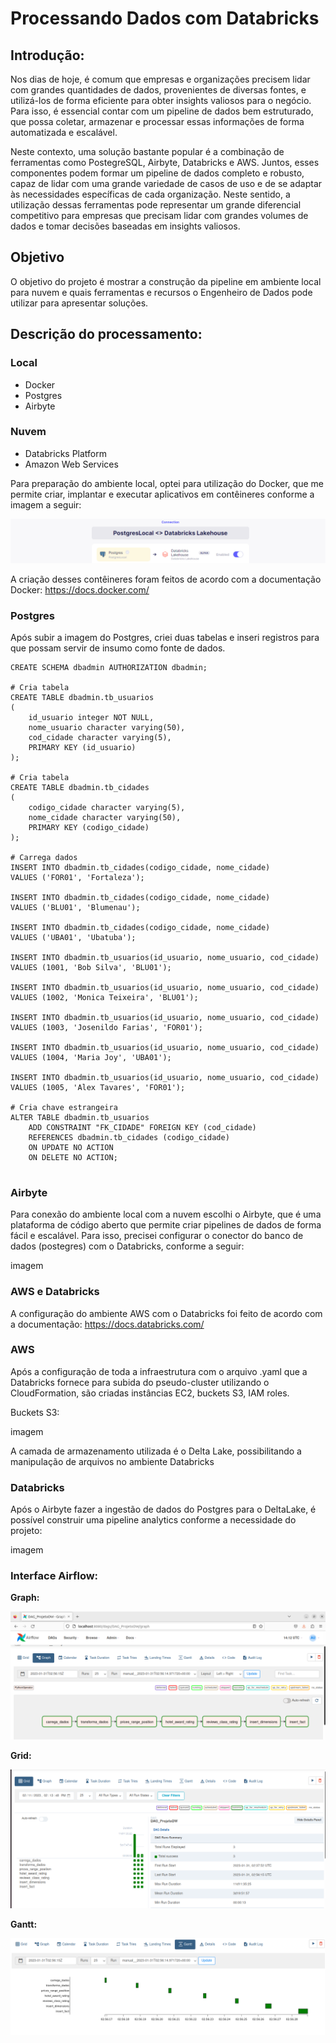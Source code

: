 # Processando Dados com Databricks

## Introdução:

Nos dias de hoje, é comum que empresas e organizações precisem lidar com grandes quantidades de dados, provenientes de diversas fontes, e utilizá-los de forma eficiente para obter insights valiosos para o negócio. Para isso, é essencial contar com um pipeline de dados bem estruturado, que possa coletar, armazenar e processar essas informações de forma automatizada e escalável.

Neste contexto, uma solução bastante popular é a combinação de ferramentas como PostegreSQL, Airbyte, Databricks e AWS. Juntos, esses componentes podem formar um pipeline de dados completo e robusto, capaz de lidar com uma grande variedade de casos de uso e de se adaptar às necessidades específicas de cada organização. Neste sentido, a utilização dessas ferramentas pode representar um grande diferencial competitivo para empresas que precisam lidar com grandes volumes de dados e tomar decisões baseadas em insights valiosos.

## Objetivo

O objetivo do projeto é mostrar a construção da pipeline em ambiente local para nuvem e quais ferramentas e recursos o Engenheiro de Dados pode utilizar para apresentar soluções.

## Descrição do processamento:

### Local

- Docker
- Postgres
- Airbyte

### Nuvem

- Databricks Platform
- Amazon Web Services

Para preparação do ambiente local, optei para utilização do Docker, que me permite criar, implantar e executar aplicativos em contêineres conforme a imagem a seguir:

![airbyte](https://github.com/tycianojr/processando-dados-databricks/blob/main/img/airbyte1.png)

A criação desses contêineres foram feitos de acordo com a documentação Docker: https://docs.docker.com/

### Postgres

Após subir a imagem do Postgres, criei duas tabelas e inseri registros para que possam servir de insumo como fonte de dados.

```
CREATE SCHEMA dbadmin AUTHORIZATION dbadmin;

# Cria tabela
CREATE TABLE dbadmin.tb_usuarios
(
    id_usuario integer NOT NULL,
    nome_usuario character varying(50),
    cod_cidade character varying(5),
    PRIMARY KEY (id_usuario)
);

# Cria tabela
CREATE TABLE dbadmin.tb_cidades
(
    codigo_cidade character varying(5),
    nome_cidade character varying(50),
    PRIMARY KEY (codigo_cidade)
);

# Carrega dados
INSERT INTO dbadmin.tb_cidades(codigo_cidade, nome_cidade)
VALUES ('FOR01', 'Fortaleza');

INSERT INTO dbadmin.tb_cidades(codigo_cidade, nome_cidade)
VALUES ('BLU01', 'Blumenau');

INSERT INTO dbadmin.tb_cidades(codigo_cidade, nome_cidade)
VALUES ('UBA01', 'Ubatuba');

INSERT INTO dbadmin.tb_usuarios(id_usuario, nome_usuario, cod_cidade)
VALUES (1001, 'Bob Silva', 'BLU01');

INSERT INTO dbadmin.tb_usuarios(id_usuario, nome_usuario, cod_cidade)
VALUES (1002, 'Monica Teixeira', 'BLU01');

INSERT INTO dbadmin.tb_usuarios(id_usuario, nome_usuario, cod_cidade)
VALUES (1003, 'Josenildo Farias', 'FOR01');

INSERT INTO dbadmin.tb_usuarios(id_usuario, nome_usuario, cod_cidade)
VALUES (1004, 'Maria Joy', 'UBA01');

INSERT INTO dbadmin.tb_usuarios(id_usuario, nome_usuario, cod_cidade)
VALUES (1005, 'Alex Tavares', 'FOR01');

# Cria chave estrangeira
ALTER TABLE dbadmin.tb_usuarios
    ADD CONSTRAINT "FK_CIDADE" FOREIGN KEY (cod_cidade)
    REFERENCES dbadmin.tb_cidades (codigo_cidade)
    ON UPDATE NO ACTION
    ON DELETE NO ACTION;


```

### Airbyte

Para conexão do ambiente local com a nuvem escolhi o Airbyte, que é uma plataforma de código aberto que permite criar pipelines de dados de forma fácil e escalável. Para isso, precisei configurar o conector do banco de dados (postegres) com o Databricks, conforme a seguir:

imagem

### AWS e Databricks

A configuração do ambiente AWS com o Databricks foi feito de acordo com a documentação: https://docs.databricks.com/

### AWS

Após a configuração de toda a infraestrutura com o arquivo .yaml que a Databricks fornece para subida do pseudo-cluster utilizando o CloudFormation, são criadas instâncias EC2, buckets S3, IAM roles.

Buckets S3:

imagem

A camada de armazenamento utilizada é o Delta Lake, possibilitando a manipulação de arquivos no ambiente Databricks

### Databricks

Após o Airbyte fazer a ingestão de dados do Postgres para o DeltaLake, é possível construir uma pipeline analytics conforme a necessidade do projeto:

imagem




### Interface Airflow:

**Graph:**

![Graph](https://github.com/tycianojr/projeto-airflow/blob/main/img/graph.png)

**Grid:**

![Grid](https://github.com/tycianojr/projeto-airflow/blob/main/img/grid.png)

**Gantt:**

![Grid](https://github.com/tycianojr/projeto-airflow/blob/main/img/gantt.png)










